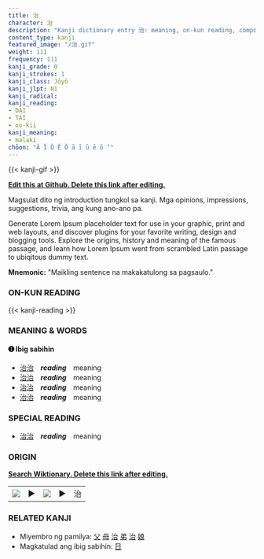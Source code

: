 ```yaml
---
title: 治
character: 治
description: "Kanji dictionary entry 治: meaning, on-kun reading, compounds, origin, related kanji"
content_type: kanji
featured_image: "/治.gif"
weight: 111
frequency: 111
kanji_grade: 0
kanji_strokes: 1
kanji_class: Jōyō
kanji_jlpt: N1
kanji_radical: 
kanji_reading: 
- DAI
- TAI
- oo-kii
kanji_meaning:
- malaki
chōon: "Ā Ī Ū Ē Ō ā ī ū ē ō ’"
---
```

[//]: # (Don't edit the line below. Kanji animated GIF code is automatically generated.)
{{< kanji-gif >}}

[//]: # (Edit below this line.)

**[Edit this at Github. Delete this link after editing.](https://github.com/tim0g/tim/tree/main/content/kanji/治/index.md)**

Magsulat dito ng introduction tungkol sa kanji. Mga opinions, impressions, suggestions, trivia, ang kung ano-ano pa.

Generate Lorem Ipsum placeholder text for use in your graphic, print and web layouts, and discover plugins for your favorite writing, design and blogging tools. Explore the origins, history and meaning of the famous passage, and learn how Lorem Ipsum went from scrambled Latin passage to ubiqitous dummy text.
 
**Mnemonic:** "Maikling sentence na makakatulong sa pagsaulo."

### ON-KUN READING

[//]: # (Don't edit the line below. ON-KUN READING code is automatically generated.)
{{< kanji-reading >}}

### MEANING & WORDS

#### ➊ **Ibig sabihin**
  - [治](../治)[治](../治)　***reading***　meaning
  - [治](../治)[治](../治)　***reading***　meaning
  - [治](../治)[治](../治)　***reading***　meaning
  - [治](../治)[治](../治)　***reading***　meaning

### SPECIAL READING
  - [治](../治)[治](../治)　***reading***　meaning

### ORIGIN

**[Search Wiktionary. Delete this link after editing.](https://wiktionary.org/wiki/治)**
<table class="kanji-table"><tr><td>
<img src="60px-治-bronze.svg.png">
</td><td>▶</td><td>
<img src="60px-治-oracle.svg.png">
</td><td>▶</td>
<td class="kanji-origin">治</td>
</tr></table>

### RELATED KANJI
- Miyembro ng pamilya: [父](../父) [母](../母) [治](../治) [弟](../弟) [治](../治) [娘](../娘)
- Magkatulad ang ibig sabihin: [日](../日)
